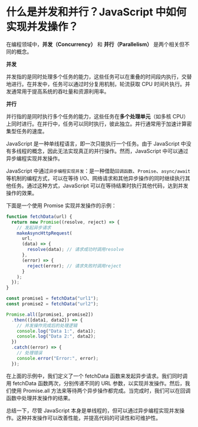 # 什么是并发和并行？JavaScript 中如何实现并发操作？

在编程领域中，**并发（Concurrency）** 和 **并行（Parallelism）** 是两个相关但不同的概念。

**并发**

并发指的是同时处理多个任务的能力，这些任务可以在重叠的时间段内执行，交替地进行。在并发中，任务可以通过时分复用机制，轮流获取 CPU 时间片执行。并发通常用于提高系统的吞吐量和资源利用率。

**并行**

并行指的是同时执行多个任务的能力，这些任务在**多个处理单元**（如多核 CPU）上同时进行。在并行中，任务可以同时执行，彼此独立。并行通常用于加速计算密集型任务的速度。

JavaScript 是一种单线程语言，即一次只能执行一个任务。由于 JavaScript 中没有多线程的概念，因此无法实现真正的并行操作。然而，JavaScript 中可以通过异步编程实现并发操作。

JavaScript 中通过`异步编程实现并发`：是一种借助`回调函数`、`Promise`、`async/await`等机制的编程方式，可以在等待 I/O、网络请求和其他异步操作的同时继续执行其他任务。通过这种方式，JavaScript 可以在等待结果时执行其他代码，达到并发操作的效果。

下面是一个使用 Promise 实现并发操作的示例：

```javascript
function fetchData(url) {
  return new Promise((resolve, reject) => {
    // 发起异步请求
    makeAsyncHttpRequest(
      url,
      (data) => {
        resolve(data); // 请求成功时调用resolve
      },
      (error) => {
        reject(error); // 请求失败时调用reject
      }
    );
  });
}

const promise1 = fetchData("url1");
const promise2 = fetchData("url2");

Promise.all([promise1, promise2])
  .then(([data1, data2]) => {
    // 并发操作完成后的处理逻辑
    console.log("Data 1:", data1);
    console.log("Data 2:", data2);
  })
  .catch((error) => {
    // 处理错误
    console.error("Error:", error);
  });
```

在上面的示例中，我们定义了一个 fetchData 函数来发起异步请求。我们同时调用 fetchData 函数两次，分别传递不同的 URL 参数，以实现并发操作。然后，我们使用 Promise.all 方法来等待两个异步操作都完成。当完成时，我们可以在回调函数中处理并发操作的结果。

总结一下，尽管 JavaScript 本身是单线程的，但可以通过异步编程实现并发操作。这种并发操作可以改善性能，并提高代码的可读性和可维护性。
